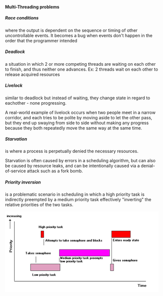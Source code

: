 #### Multi-Threading problems

##### Race conditions
where the output is dependent on the sequence or timing of other uncontrollable events. It becomes a bug when events don't happen in the order that the programmer intended

##### Deadlock
a situation in which 2 or more competing threads are waiting on each other to finish, and thus neither one advances. Ex: 2 threads wait on each other to release acquired resources

##### Livelock
similar to deadlock but instead of waiting, they change state in regard to eachother - none progressing. 

A real-world example of livelock occurs when two people meet in a narrow corridor, and each tries to be polite by moving aside to let the other pass, but they end up swaying from side to side without making any progress because they both repeatedly move the same way at the same time.

##### Starvation
is where a process is perpetually denied the necessary resources.

Starvation is often caused by errors in a scheduling algorithm, but can also be caused by resource leaks, and can be intentionally caused via a denial-of-service attack such as a fork bomb.

##### Priority inversion
is a problematic scenario in scheduling in which a high priority task is indirectly preempted by a medium priority task effectively "inverting" the relative priorities of the two tasks.

![](../src/priority_inversion.png)
